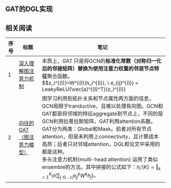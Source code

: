 ## GAT的DGL实现



## 相关阅读

| 序号 | 标题                                                         | 笔记                                                         |
| ---- | ------------------------------------------------------------ | ------------------------------------------------------------ |
| 1    | [深入理解图注意力机制](https://zhuanlan.zhihu.com/p/57180498) | 本质上，GAT 只是将GCN的**标准化常数（对称归一化后的邻接矩阵）**替换为使用**注意力权重的邻居节点特征**聚合函数。<br />$$z_i^{(l)}=W^{(l)}h_i^{(l)},  \\ e_{ij}^{(l)} = LeakyReLU(\vec{a}^{(l)^T}(z_i^{(l)}||z_j^{(l)})), \\ a_{ij}^{(l)} = \frac{exp(e_{ij}^{(l)})}{\sum_{k\in \mathcal{N}(i)}exp(e_{ik}^{(l)})}, \\ h_i^{(l+1)}=\sigma(\sum_{j\in \mathcal{N}(i)}a_{ij}^{(l)}z_j^{(l)})$$<br />GAT中的注意力机制使邻域的权重取决于节点特征，独立于拓扑结构。前三行计公式旨在计算**softmax归一化后的注意力系数**（GAT中采用的是拼接成对节点的embedding，即加性注意力），最后一行是基于注意力做邻域的aggregate。 |
| 2    | [向往的GAT（图注意力模型）](https://zhuanlan.zhihu.com/p/81350196) | 图学习利用到拓扑关系和节点属性两方面的信息，GCN局限于tranductive，且难以处理有向图。GCN和GAT都是将邻域的特征aggregate到节点上，不同的是GCN利用拉普拉斯矩阵，GAT利用attention系数。<br />GAT分为两类：Global和Mask。前者对所有节点attention，但是未利用上connectivity，且计算成本高昂；后者只对邻域attention，DGL和论文中采用的都是这种。<br />多头注意力机制(multi-head attention) 运用了类似ensemble的方法。其中拼接的公式如下：$h_i'(K)=\Vert_{k=1}^K\sigma(\sum_{j\in\mathcal{N}_i}a_{ij}^kW^kh_j)$。 |

